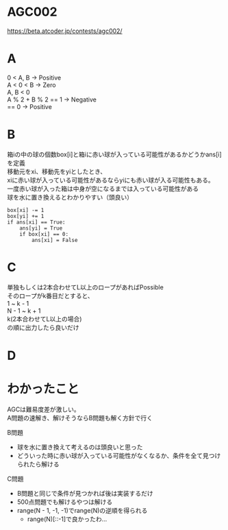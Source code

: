 # AGC002
https://beta.atcoder.jp/contests/agc002/

# A
0 < A, B -> Positive  
A < 0 < B -> Zero  
A, B < 0  
A % 2 + B % 2 == 1 -> Negative  
== 0 -> Positive

# B
箱iの中の球の個数box[i]と箱iに赤い球が入っている可能性があるかどうかans[i]を定義  
移動元をxi、移動先をyiとしたとき、  
xiに赤い球が入っている可能性があるならyiにも赤い球が入る可能性もある。  
一度赤い球が入った箱は中身が空になるまでは入っている可能性がある  
球を水に置き換えるとわかりやすい（頭良い）
```
box[xi] -= 1
box[yi] += 1
if ans[xi] == True:
    ans[yi] = True
    if box[xi] == 0:
        ans[xi] = False
```

# C
単独もしくは2本合わせてL以上のロープがあればPossible  
そのロープがk番目だとすると、  
1 ~ k - 1  
N - 1 ~ k + 1  
k(2本合わせてL以上の場合)  
の順に出力したら良いだけ

# D


# わかったこと
AGCは難易度差が激しい。  
A問題の速解き、解けそうならB問題も解く方針で行く  

B問題  

- 球を水に置き換えて考えるのは頭良いと思った
- どういった時に赤い球が入っている可能性がなくなるか、条件を全て見つけられたら解ける

C問題  

- B問題と同じで条件が見つかれば後は実装するだけ  
- 500点問題でも解けるやつは解ける
- range(N - 1, -1, -1)でrange(N)の逆順を得られる
	- range(N)[::-1]で良かったわ...